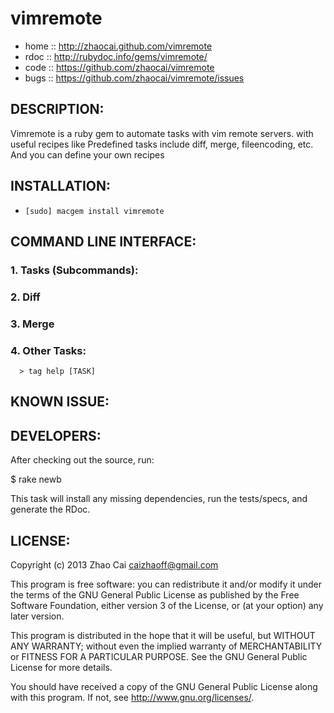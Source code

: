 # vimremote

* home  :: http://zhaocai.github.com/vimremote
* rdoc  :: http://rubydoc.info/gems/vimremote/
* code  :: https://github.com/zhaocai/vimremote
* bugs  :: https://github.com/zhaocai/vimremote/issues


## DESCRIPTION:

Vimremote is a ruby gem to automate tasks with vim remote servers. with useful recipes like
Predefined tasks include diff, merge, fileencoding, etc.  And you can define your own recipes


## INSTALLATION:

* `[sudo] macgem install vimremote`



## COMMAND LINE INTERFACE:

### 1. Tasks (Subcommands):


### 2. Diff

### 3. Merge


### 4. Other Tasks:

      > tag help [TASK]

## KNOWN ISSUE:


## DEVELOPERS:

After checking out the source, run:

  $ rake newb

This task will install any missing dependencies, run the tests/specs,
and generate the RDoc.

## LICENSE:

Copyright (c) 2013 Zhao Cai <caizhaoff@gmail.com>

This program is free software: you can redistribute it and/or modify it under
the terms of the GNU General Public License as published by the Free Software
Foundation, either version 3 of the License, or (at your option)
any later version.

This program is distributed in the hope that it will be useful, but WITHOUT
ANY WARRANTY; without even the implied warranty of MERCHANTABILITY or FITNESS
FOR A PARTICULAR PURPOSE. See the GNU General Public License for more details.

You should have received a copy of the GNU General Public License along with
this program. If not, see <http://www.gnu.org/licenses/>.



